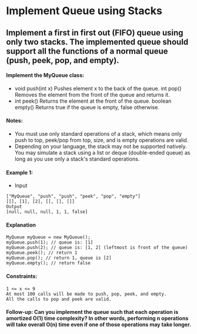 # Implement Queue using Stacks

## Implement a first in first out (FIFO) queue using only two stacks. The implemented queue should support all the functions of a normal queue (push, peek, pop, and empty).

#### Implement the MyQueue class:
- void push(int x) Pushes element x to the back of the queue.
int pop() Removes the element from the front of the queue and returns it.
- int peek() Returns the element at the front of the queue.
boolean empty() Returns true if the queue is empty, false otherwise.

#### Notes:

- You must use only standard operations of a stack, which means only push to top, peek/pop from top, size, and is empty operations are valid.
- Depending on your language, the stack may not be supported natively. You may simulate a stack using a list or deque (double-ended queue) as long as you use only a stack's standard operations.


#### Example 1:

- Input
```
["MyQueue", "push", "push", "peek", "pop", "empty"]
[[], [1], [2], [], [], []]
Output
[null, null, null, 1, 1, false]
```
#### Explanation
```
MyQueue myQueue = new MyQueue();
myQueue.push(1); // queue is: [1]
myQueue.push(2); // queue is: [1, 2] (leftmost is front of the queue)
myQueue.peek(); // return 1
myQueue.pop(); // return 1, queue is [2]
myQueue.empty(); // return false
```

#### Constraints:
```
1 <= x <= 9
At most 100 calls will be made to push, pop, peek, and empty.
All the calls to pop and peek are valid.
 ```

#### Follow-up: Can you implement the queue such that each operation is amortized O(1) time complexity? In other words, performing n operations will take overall O(n) time even if one of those operations may take longer.

